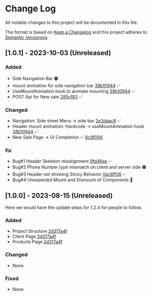 # Change Log

All notable changes to this project will be documented in this file.

The format is based on [Keep a Changelog](http://keepachangelog.com/)
and this project adheres to [Semantic Versioning](http://semver.org/).

## [1.0.1] - 2023-10-03 (Unreleased)

### Added

- Side Navigation Bar 🟠
- mount animation for side navigation bar [38b10944](https://github.com/arjunmnath/shopapp-website/commit/38b1094426b9a69e9041a940ac24cc419b675307) ✅
- UseMountAnimation hook to animate mounting [38b10944](https://github.com/arjunmnath/shopapp-website/commit/38b1094426b9a69e9041a940ac24cc419b675307) ✅
- POST Api for New sale [295cf83](https://github.com/arjunmnath/shopapp-website/commit/295cf8320677ab2fbe34fa7e1fb149840cb961f1) ✅

### Changed

- Navigation: Side sheet Menu -> side bar [2e3daac9](https://github.com/arjunmnath/shopapp-website/commit/2e3daac9618f2bd7f820ef40c14240e31b8e9835) ✅
- Header mount animation: Hardcode -> useMountAnimation hook [38b10944](https://github.com/arjunmnath/shopapp-website/commit/38b1094426b9a69e9041a940ac24cc419b675307) ✅
- New Sale Page -> UI Completion ✅ [8c9f094](https://github.com/arjunmnath/shopapp-website/commit/8c9f094b36dec606a9995df67873a3936e3e49c9)

### fix

- Bug#1 Header Skeleton misalignment [9fd46ee](https://github.com/arjunmnath/shopapp-website/commit/9fd46ee42d4439fb9a74d94f73dba8aeec8f3003) ✅
- Bug#2 Phone Number type mismatch on client and server side 🟠
- Bug#3 Header not showing Sticky Behavior [0ac6ff26](https://github.com/arjunmnath/shopapp-website/commit/0ac6ff26e2b291b28320d5a71d04734ce665d8ae) ✅
- Bug#4 Unexpected Mount and Dismount of Components 🔵

## [1.0.0] - 2023-08-15 (Unreleased)

Here we would have the update steps for 1.2.4 for people to follow.

### Added

- Project Structure [2d317a4f](https://github.com/arjunmnath/shopapp-website/commit/2d317a4fd603fb09bfb320331ac58708d63d5c3f)
- Client Page [2d317a4f](https://github.com/arjunmnath/shopapp-website/commit/2d317a4fd603fb09bfb320331ac58708d63d5c3f)
- Products Page [2d317a4f](https://github.com/arjunmnath/shopapp-website/commit/2d317a4fd603fb09bfb320331ac58708d63d5c3f)

### Changed

- None

### Fixed

- None
